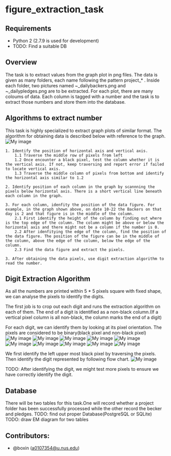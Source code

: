 # figure_extraction_task

## Requirements

- Python 2 (2.7.9 is used for development)
- TODO: Find a suitable DB

## Overview

The task is to extract values from the graph plot in png files. The data is given as many folders, each name following the pattern project_* .
Inside each folder, two pictures named ~_dailybackers.png and ~_dailypledges.png are to be extracted.
For each plot, there are many coloums of data. Each column is tagged with a number and the task is to extract those numbers and store them into the database.

## Algorithms to extract number

This task is highly specialized to extract graph plots of similar format. The algorithm for obtaining data is described below with reference to the graph.
![My image](https://raw.githubusercontent.com/greed-is-good/image/master/2912609_dailybackers.png)

	1. Identify the position of horizontal axis and vertical axis.
		1.1 Traverse the middle row of pixels from left
		1.2 Once encounter a black pixel, test the column whether it is the vertical axis. If not, keep traversing and report error if failed to locate vertical axis.
		1.3 Traverse the middle column of pixels from bottom and identify the horizontal axis similar to 1.2

	2. Identify position of each column in the graph by scannning the pixels below horizontal axis. There is a short vertical line beneath each column in the graph.

	3. For each column, idenfity the position of the data figure. For example, in the graph shown above, on date 10-22 the Backers on that day is 2 and that figure is in the middle of the column.
		2.1 First identify the height of the column by finding out where is the top edge of the column. The column might be above or below the horizontal axis and there might not be a column if the number is 0.
		2.2 After idenfitying the edge of the column, find the position of the data figure. The position of the figure can be in the middle of the column, above the edge of the column, below the edge of the column.
		2.3 Find the data figure and extract the pixels.

	3. After obtaining the data pixels, use digit extraction algorithm to read the number.

## Digit Extraction Algorithm

As all the numbers are printed within 5 * 5 pixels square with fixed shape, we can analyse the pixels to identify the digits.

The first job is to crop out each digit and runs the extraction algorithm on each of them. The end of a digit is identified as a non-black column.(If a vertical pixel column is all non-black, the column marks the end of a digit)

For each digit, we can identify them by looking at its pixel orientation. The pixels are considered to be binary(black pixel and non-black pixel)
![My image](https://raw.githubusercontent.com/greed-is-good/image/master/0.png)
![My image](https://raw.githubusercontent.com/greed-is-good/image/master/1.png)
![My image](https://raw.githubusercontent.com/greed-is-good/image/master/2.png)
![My image](https://raw.githubusercontent.com/greed-is-good/image/master/3.png)
![My image](https://raw.githubusercontent.com/greed-is-good/image/master/4.png)
![My image](https://raw.githubusercontent.com/greed-is-good/image/master/5.png)
![My image](https://raw.githubusercontent.com/greed-is-good/image/master/6.png)
![My image](https://raw.githubusercontent.com/greed-is-good/image/master/7.png)
![My image](https://raw.githubusercontent.com/greed-is-good/image/master/8.png)
![My image](https://raw.githubusercontent.com/greed-is-good/image/master/9.png)

We first identify the left upper most black pixel by traversing the pixels. Then identify the digit represented by following flow chart.
![My image](https://raw.githubusercontent.com/greed-is-good/image/master/Flow_chart.png)

TODO: After identifying the digit, we might test more pixels to ensure we have correctly identify the digit.

## Database

There will be two tables for this task.One will record whether a project folder has been successfully processed while the other record the becker and pledges.
TODO: find out proper Database(PostgreSQL or SQLite)
TODO: draw EM diagram for two tables

## Contributors:
- @boxin (a0107354@u.nus.edu)